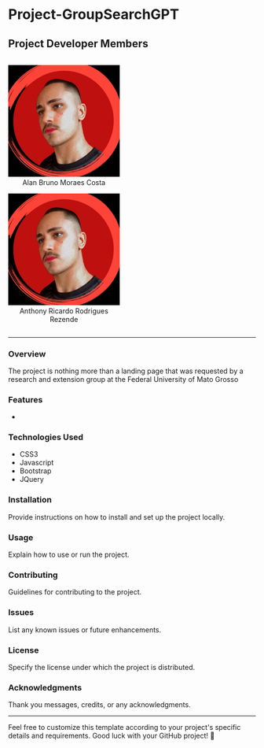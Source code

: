 # Project-GroupSearchGPT

## Project Developer Members

<div style="display:flex;">
  <div style="flex-basis: 45%; text-align: center;">
    <p>
      <img src="./ImagesMembers/anthony.jpeg" alt="Alan's Photo"/>
      <br />
      Alan Bruno Moraes Costa
    </p>
    <p>
      <img src="./ImagesMembers/anthony.jpeg" alt="Anthony's Photo"/>
      <br />
      Anthony Ricardo Rodrigues Rezende
    </p>
  </div>
</div>

---

### Overview
The project is nothing more than a landing page that was requested by a research and extension group at the Federal University of Mato Grosso

### Features
- 

### Technologies Used
- CSS3
- Javascript
- Bootstrap
- JQuery

### Installation
Provide instructions on how to install and set up the project locally.

### Usage
Explain how to use or run the project.

### Contributing
Guidelines for contributing to the project.

### Issues
List any known issues or future enhancements.

### License
Specify the license under which the project is distributed.

### Acknowledgments
Thank you messages, credits, or any acknowledgments.

---

Feel free to customize this template according to your project's specific details and requirements. Good luck with your GitHub project! 🚀
